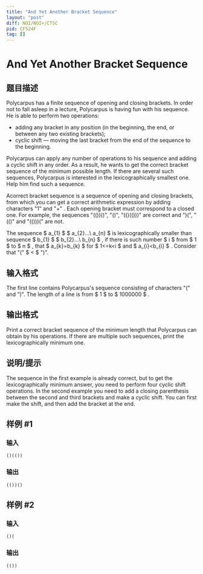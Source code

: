 ```yaml
---
title: "And Yet Another Bracket Sequence"
layout: "post"
diff: NOI/NOI+/CTSC
pid: CF524F
tag: []
---
```


# And Yet Another Bracket Sequence

## 题目描述

Polycarpus has a finite sequence of opening and closing brackets. In order not to fall asleep in a lecture, Polycarpus is having fun with his sequence. He is able to perform two operations:

- adding any bracket in any position (in the beginning, the end, or between any two existing brackets);
- cyclic shift — moving the last bracket from the end of the sequence to the beginning.

Polycarpus can apply any number of operations to his sequence and adding a cyclic shift in any order. As a result, he wants to get the correct bracket sequence of the minimum possible length. If there are several such sequences, Polycarpus is interested in the lexicographically smallest one. Help him find such a sequence.

Acorrect bracket sequence is a sequence of opening and closing brackets, from which you can get a correct arithmetic expression by adding characters "1" and "+" . Each opening bracket must correspond to a closed one. For example, the sequences "(())()", "()", "(()(()))" are correct and ")(", "(()" and "(()))(" are not.

The sequence $ a_{1} $ $ a_{2}...\ a_{n} $ is lexicographically smaller than sequence $ b_{1} $ $ b_{2}...\ b_{n} $ , if there is such number $ i $ from $ 1 $ to $ n $ , that $ a_{k}=b_{k} $ for $ 1<=k&lt;i $ and $ a_{i}&lt;b_{i} $ . Consider that "(" $ &lt; $ ")".

## 输入格式

The first line contains Polycarpus's sequence consisting of characters "(" and ")". The length of a line is from $ 1 $ to $ 1000000 $ .

## 输出格式

Print a correct bracket sequence of the minimum length that Polycarpus can obtain by his operations. If there are multiple such sequences, print the lexicographically minimum one.

## 说明/提示

The sequence in the first example is already correct, but to get the lexicographically minimum answer, you need to perform four cyclic shift operations. In the second example you need to add a closing parenthesis between the second and third brackets and make a cyclic shift. You can first make the shift, and then add the bracket at the end.

## 样例 #1

### 输入

```
()(())

```

### 输出

```
(())()
```

## 样例 #2

### 输入

```
()(

```

### 输出

```
(())
```

